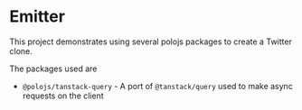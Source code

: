 # Emitter

This project demonstrates using several polojs packages to create a Twitter clone.

The packages used are

- `@polojs/tanstack-query` - A port of `@tanstack/query` used to make async requests on the client
